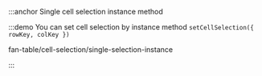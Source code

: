 :::anchor Single cell selection instance method

:::demo You can set cell selection by instance method `setCellSelection({ rowKey, colKey })`

fan-table/cell-selection/single-selection-instance

:::

